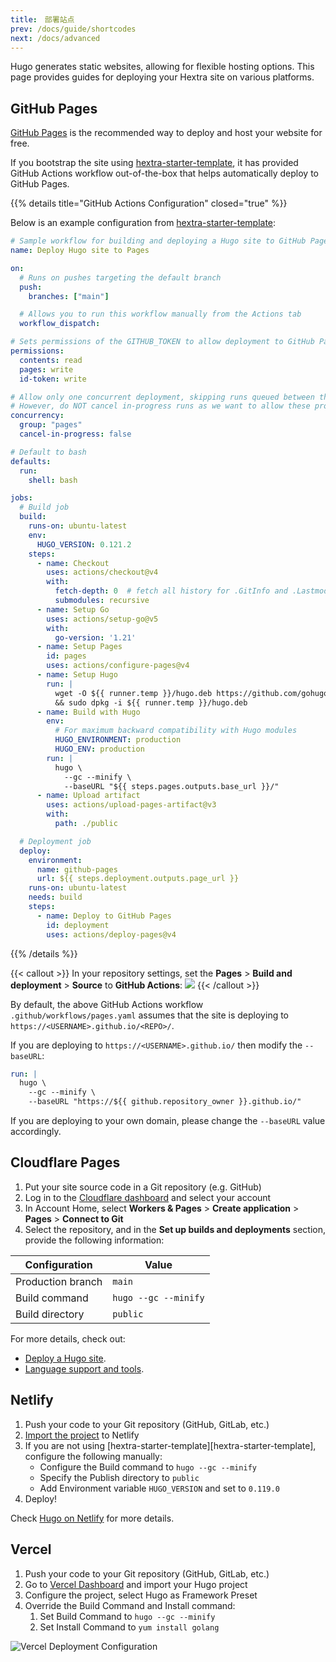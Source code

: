 ```yaml
---
title:　部署站点
prev: /docs/guide/shortcodes
next: /docs/advanced
---
```


Hugo generates static websites, allowing for flexible hosting options.
This page provides guides for deploying your Hextra site on various platforms.

<!--more-->


## GitHub Pages

[GitHub Pages](https://docs.github.com/pages) is the recommended way to deploy and host your website for free.

If you bootstrap the site using [hextra-starter-template](https://github.com/imfing/hextra-starter-template), it has provided GitHub Actions workflow out-of-the-box that helps automatically deploy to GitHub Pages.

{{% details title="GitHub Actions Configuration" closed="true" %}}

Below is an example configuration from [hextra-starter-template](https://github.com/imfing/hextra-starter-template):

```yaml {filename=".github/workflows/pages.yaml"}
# Sample workflow for building and deploying a Hugo site to GitHub Pages
name: Deploy Hugo site to Pages

on:
  # Runs on pushes targeting the default branch
  push:
    branches: ["main"]

  # Allows you to run this workflow manually from the Actions tab
  workflow_dispatch:

# Sets permissions of the GITHUB_TOKEN to allow deployment to GitHub Pages
permissions:
  contents: read
  pages: write
  id-token: write

# Allow only one concurrent deployment, skipping runs queued between the run in-progress and latest queued.
# However, do NOT cancel in-progress runs as we want to allow these production deployments to complete.
concurrency:
  group: "pages"
  cancel-in-progress: false

# Default to bash
defaults:
  run:
    shell: bash

jobs:
  # Build job
  build:
    runs-on: ubuntu-latest
    env:
      HUGO_VERSION: 0.121.2
    steps:
      - name: Checkout
        uses: actions/checkout@v4
        with:
          fetch-depth: 0  # fetch all history for .GitInfo and .Lastmod
          submodules: recursive
      - name: Setup Go
        uses: actions/setup-go@v5
        with:
          go-version: '1.21'
      - name: Setup Pages
        id: pages
        uses: actions/configure-pages@v4
      - name: Setup Hugo
        run: |
          wget -O ${{ runner.temp }}/hugo.deb https://github.com/gohugoio/hugo/releases/download/v${HUGO_VERSION}/hugo_extended_${HUGO_VERSION}_linux-amd64.deb \
          && sudo dpkg -i ${{ runner.temp }}/hugo.deb
      - name: Build with Hugo
        env:
          # For maximum backward compatibility with Hugo modules
          HUGO_ENVIRONMENT: production
          HUGO_ENV: production
        run: |
          hugo \
            --gc --minify \
            --baseURL "${{ steps.pages.outputs.base_url }}/"
      - name: Upload artifact
        uses: actions/upload-pages-artifact@v3
        with:
          path: ./public

  # Deployment job
  deploy:
    environment:
      name: github-pages
      url: ${{ steps.deployment.outputs.page_url }}
    runs-on: ubuntu-latest
    needs: build
    steps:
      - name: Deploy to GitHub Pages
        id: deployment
        uses: actions/deploy-pages@v4
```

{{% /details %}}


{{< callout >}}
  In your repository settings, set the **Pages** > **Build and deployment** > **Source** to **GitHub Actions**:
  ![](https://user-images.githubusercontent.com/5097752/266784808-99676430-884e-42ab-b901-f6534a0d6eee.png)
{{< /callout >}}

By default, the above GitHub Actions workflow `.github/workflows/pages.yaml` assumes that the site is deploying to `https://<USERNAME>.github.io/<REPO>/`.

If you are deploying to `https://<USERNAME>.github.io/` then modify the `--baseURL`:

```yaml {filename=".github/workflows/pages.yaml",linenos=table,linenostart=54,hl_lines=[4]}
run: |
  hugo \
    --gc --minify \
    --baseURL "https://${{ github.repository_owner }}.github.io/"
```

If you are deploying to your own domain, please change the `--baseURL` value accordingly.


## Cloudflare Pages

1. Put your site source code in a Git repository (e.g. GitHub)
2. Log in to the [Cloudflare dashboard](https://dash.cloudflare.com/) and select your account
3. In Account Home, select **Workers & Pages** > **Create application** > **Pages** > **Connect to Git**
4. Select the repository, and in the **Set up builds and deployments** section, provide the following information:

| Configuration     | Value                |
| ----------------- | -------------------- |
| Production branch | `main`               |
| Build command     | `hugo --gc --minify` |
| Build directory   | `public`             |

For more details, check out:
- [Deploy a Hugo site](https://developers.cloudflare.com/pages/framework-guides/deploy-a-hugo-site/#deploy-with-cloudflare-pages).
- [Language support and tools](https://developers.cloudflare.com/pages/platform/language-support-and-tools/).


## Netlify

1. Push your code to your Git repository (GitHub, GitLab, etc.)
2. [Import the project](https://app.netlify.com/start) to Netlify
3. If you are not using [hextra-starter-template][hextra-starter-template], configure the following manually:
   - Configure the Build command to `hugo --gc --minify`
   - Specify the Publish directory to `public`
   - Add Environment variable `HUGO_VERSION` and set to `0.119.0`
4. Deploy!

Check [Hugo on Netlify](https://docs.netlify.com/integrations/frameworks/hugo/) for more details.


## Vercel

1. Push your code to your Git repository (GitHub, GitLab, etc.)
2. Go to [Vercel Dashboard](https://vercel.com/dashboard) and import your Hugo project
3. Configure the project, select Hugo as Framework Preset
4. Override the Build Command and Install command:
   1. Set Build Command to `hugo --gc --minify`
   2. Set Install Command to `yum install golang`

![Vercel Deployment Configuration](https://github.com/imfing/hextra/assets/5097752/887d949b-8d05-413f-a2b4-7ab92192d0b3)
